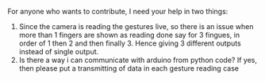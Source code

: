For anyone who wants to contribute, I need your help in two things:

1. Since the camera is reading the gestures live, so there is an issue when more than 1 fingers are shown as reading done say for 3 fingues, in order of 1 then 2 and then finally 3. Hence giving 3 different outputs instead of single output.
2. Is there a way i can communicate with arduino from python code? If yes, then please put a transmitting of data in each gesture reading case
